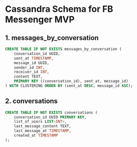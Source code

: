 # Cassandra Schema for FB Messenger MVP

## 1. messages_by_conversation
```sql
CREATE TABLE IF NOT EXISTS messages_by_conversation (
    conversation_id UUID,
    sent_at TIMESTAMP,
    message_id UUID,
    sender_id INT,
    receiver_id INT,
    content TEXT,
    PRIMARY KEY ((conversation_id), sent_at, message_id)
) WITH CLUSTERING ORDER BY (sent_at DESC, message_id ASC);
```

## 2. conversations
```sql
CREATE TABLE IF NOT EXISTS conversations (
    conversation_id UUID PRIMARY KEY,
    list_of_users LIST<INT>,
    last_message_content TEXT,
    last_message_at TIMESTAMP,
    created_at TIMESTAMP
);
```
